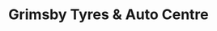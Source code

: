 ---
title: "Grimsby Tyres & Auto Centre"
url: /grimsby/grimsby-tyres-and-auto-centre/
shop: car parts
---